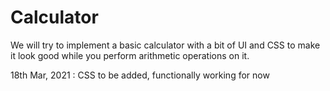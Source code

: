 # Calculator
We will try to implement a basic calculator with a bit of UI and CSS to make it look good while you perform arithmetic operations on it.

18th Mar, 2021 : CSS to be added, functionally working for now


